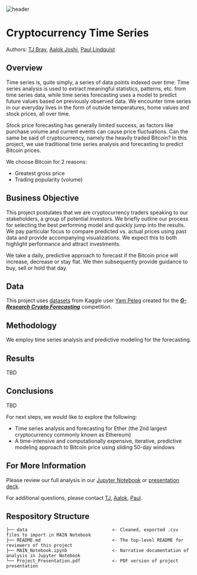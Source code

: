 ![header](https://i.ibb.co/kHXgpXS/Bitcoin-Banner-1900-x-500.jpg)

# Cryptocurrency Time Series
Authors: [TJ Bray](https://www.linkedin.com/in/thomas-tj-bray-24499354/), [Aalok Joshi](https://www.linkedin.com/in/aalokjoshi113/), [Paul Lindquist](https://www.linkedin.com/in/paul-lindquist/)

## Overview
Time series is, quite simply, a series of data points indexed over time. Time series analysis is used to extract meaningful statistics, patterns, etc. from time series data, while time series forecasting uses a model to predict future values based on previously observed data. We encounter time series in our everyday lives in the form of outside temperatures, home values and stock prices, all over time.

Stock price forecasting has generally limited success, as factors like purchase volume and current events can cause price fluctuations. Can the same be said of cryptocurrency, namely the heavily traded Bitcoin? In this project, we use traditional time series analysis and forecasting to predict Bitcoin prices.

We choose Bitcoin for 2 reasons:
- Greatest gross price
- Trading popularity (volume)

## Business Objective
This project postulates that we are cryptocurrency traders speaking to our stakeholders, a group of potential investors. We briefly outline our process for selecting the best performing model and quickly jump into the results. We pay particular focus to compare predicted vs. actual prices using past data and provide accompanying visualizations. We expect this to both highlight performance and attract investments.

We take a daily, predictive approach to forecast if the Bitcoin price will increase, decrease or stay flat. We then subsequently provide guidance to buy, sell or hold that day.

## Data
This project uses [datasets](https://www.kaggle.com/yamqwe/cryptocurrency-extra-data-bitcoin) from Kaggle user [Yam Peleg](https://www.kaggle.com/yamqwe) created for the ***[G-Research Crypto Forecasting](https://www.kaggle.com/c/g-research-crypto-forecasting)*** competition.

## Methodology
We employ time series analysis and predictive modeling for the forecasting.

## Results
TBD

## Conclusions
TBD

For next steps, we would like to explore the following:
- Time series analysis and forecasting for Ether (the 2nd largest cryptocurrency commonly known as Ethereum)
- A time-intensive and computationally expensive, iterative, predictive modeling approach to Bitcoin price using sliding 50-day windows

## For More Information
Please review our full analysis in our [Jupyter Notebook](MAIN_Notebook.ipynb) or [presentation deck](Project_Presentation.pdf).

For additional questions, please contact [TJ](https://www.linkedin.com/in/thomas-tj-bray-24499354/), [Aalok](https://www.linkedin.com/in/aalokjoshi113/), [Paul](https://www.linkedin.com/in/paul-lindquist/).

## Respository Structure
```
├── data                                <- Cleaned, exported .csv files to import in MAIN Notebook
├── README.md                           <- The top-level README for reviewers of this project
├── MAIN_Notebook.ipynb                 <- Narrative documentation of analysis in Jupyter Notebook
└── Project_Presentation.pdf            <- PDF version of project presentation
```
